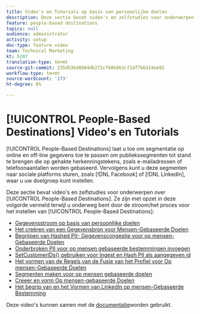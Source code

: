 ```yaml
---
title: Video's en Tutorials op basis van persoonlijke doelen
description: Deze sectie bevat video's en zelfstudies voor onderwerpen betreffende Op mensen gebaseerde Doelen.
feature: people-based destinations
topics: null
audience: administrator
activity: setup
doc-type: feature video
team: Technical Marketing
kt: 5207
translation-type: tm+mt
source-git-commit: 235db3648b84db272cf68b863cf1df7b6d14ee92
workflow-type: tm+mt
source-wordcount: '173'
ht-degree: 0%

---
```



# [!UICONTROL People-Based Destinations] Video&#39;s en Tutorials

[!UICONTROL People-Based Destinations] laat u toe om segmentatie op online en off-line gegevens toe te passen om publiekssegmenten tot stand te brengen die op gehakte herkenningstekens, zoals e-mailadressen of telefoonaantallen worden gebaseerd. Vervolgens kunt u deze segmenten naar sociale platforms sturen, zoals [!DNL Facebook] of [!DNL LinkedIn], waar u uw doelgroep kunt instellen.

Deze sectie bevat video&#39;s en zelfstudies voor onderwerpen over [!UICONTROL People-Based Destinations]. Ze zijn met opzet in deze volgorde vermeld terwijl u onderweg bent door de stroom/het proces voor het instellen van [!UICONTROL People-Based Destinations]:

* [Gegevensstroom op basis van persoonlijke doelen](people-based-destinations-data-flow.md)
* [Het creëren van een Gegevensbron voor Mensen-Gebaseerde Doelen](creating-a-data-source-for-people-based-destinations.md)
* [Begrijpen van Hashed PII- Gegevenscongestie voor op mensen-Gebaseerde Doelen](understanding-hashed-pii-data-ingestion-for-people-based-destinations.md)
* [Onderbroken PII voor op mensen gebaseerde bestemmingen invoegen](ingesting-hashed-pii-for-people-based-destinations.md)
* [SetCustomerIDs() gebruiken voor Ingest en Hash PII als aangegeven id](using-setcustomerids-to-ingest-and-hash-pii-as-a-declared-id.md)
* [Het vormen van de Regels van de Fusie van het Profiel voor Op mensen-Gebaseerde Doelen](configuring-profile-merge-rules-for-people-based-destinations.md)
* [Segmenten maken voor op mensen gebaseerde doelen](creating-segments-for-people-based-destinations.md)
* [Creeer en vorm Op mensen-gebaseerde Doelen](create-and-configure-people-based-destinations.md)
* [Het begrip van en het Vormen van LinkedIn op mensen-Gebaseerde Bestemming](understanding-and-configuring-the-linkedin-pbd.md)

Deze video&#39;s kunnen samen met de [documentatie](https://docs.adobe.com/content/help/en/audience-manager/user-guide/features/destinations/people-based/people-based-destinations-overview.html)worden gebruikt.
